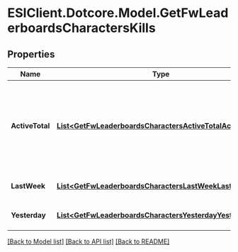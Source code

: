 # ESIClient.Dotcore.Model.GetFwLeaderboardsCharactersKills
## Properties

Name | Type | Description | Notes
------------ | ------------- | ------------- | -------------
**ActiveTotal** | [**List&lt;GetFwLeaderboardsCharactersActiveTotalActiveTotal&gt;**](GetFwLeaderboardsCharactersActiveTotalActiveTotal.md) | Top 100 ranking of pilots active in faction warfare by total kills. A pilot is considered \&quot;active\&quot; if they have participated in faction warfare in the past 14 days. | 
**LastWeek** | [**List&lt;GetFwLeaderboardsCharactersLastWeekLastWeek&gt;**](GetFwLeaderboardsCharactersLastWeekLastWeek.md) | Top 100 ranking of pilots by kills in the past week | 
**Yesterday** | [**List&lt;GetFwLeaderboardsCharactersYesterdayYesterday&gt;**](GetFwLeaderboardsCharactersYesterdayYesterday.md) | Top 100 ranking of pilots by kills in the past day | 

[[Back to Model list]](../README.md#documentation-for-models) [[Back to API list]](../README.md#documentation-for-api-endpoints) [[Back to README]](../README.md)

